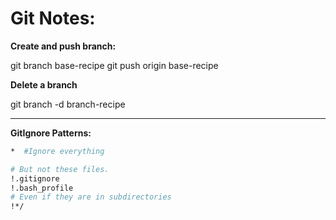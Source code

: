 # Git Notes: 

**Create and push branch:**

git branch base-recipe
  git push origin base-recipe

**Delete a branch**

git branch -d branch-recipe



----------------------------

**GitIgnore Patterns:**

```bash
*  #Ignore everything

# But not these files.
!.gitignore
!.bash_profile
# Even if they are in subdirectories
!*/
